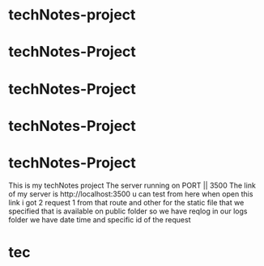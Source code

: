 # techNotes-project
# techNotes-Project
# techNotes-Project
# techNotes-Project
# techNotes-Project
This is my techNotes project
The server running on PORT || 3500
The link of my server is http://localhost:3500 u can test from here
when open this link i got 2 request 1 from that route and other for the static file that we specified that is available on public folder
so we have reqlog in our logs folder
we have date time and specific id of the request
# tec
